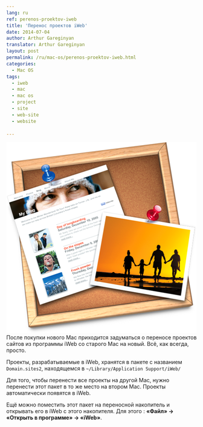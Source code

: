 ```yaml
---
lang: ru
ref: perenos-proektov-iweb
title: 'Перенос проектов iWeb'
date: 2014-07-04
author: Arthur Gareginyan
translator: Arthur Gareginyan
layout: post
permalink: /ru/mac-os/perenos-proektov-iweb.html
categories:
  - Mac OS
tags:
  - iweb
  - mac
  - mac os
  - project
  - site
  - web-site
  - website

---
```


![thumb](/images/thumbnail/IWeb.png)
После покупки нового Mac приходится задуматься о переносе проектов сайтов из программы iWeb со старого Mac на новый. Всё, как всегда, просто.


Проекты, разрабатываемые в iWeb, хранятся в пакете с названием `Domain.sites2`, находящемся в `~/Library/Application Support/iWeb/`

Для того, чтобы перенести все проекты на другой Mac, нужно перенести этот пакет в то же место на втором Mac. Проекты автоматически появятся в iWeb.

Ещё можно поместить этот пакет на переносной накопитель и открывать его в iWeb с этого накопителя. Для этого : **«Файл» → «Открыть в программе» → «iWeb»**.
